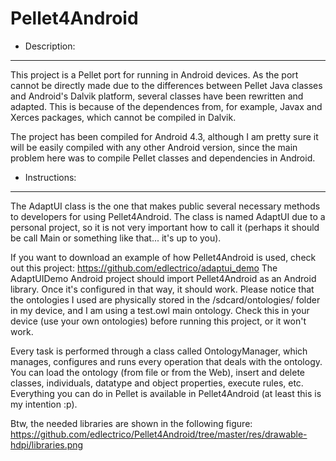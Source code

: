 Pellet4Android
==============

- Description:
-------------
This project is a Pellet port for running in Android devices. As the port cannot be directly made due to the differences between Pellet Java classes and Android's Dalvik platform, several classes have been rewritten and adapted. This is because of the dependences from, for example, Javax and Xerces packages, which cannot be compiled in Dalvik.

The project has been compiled for Android 4.3, although I am pretty sure it will be easily compiled with any other Android version, since the main problem here was to compile Pellet classes and dependencies in Android.

- Instructions:
---------------
The AdaptUI class is the one that makes public several necessary methods to developers for using Pellet4Android. The class is named AdaptUI due to a personal project, so it is
not very important how to call it (perhaps it should be call Main or something like that... it's up to you). 

If you want to download an example of how Pellet4Android is used, check out this project: https://github.com/edlectrico/adaptui_demo
The AdaptUIDemo Android project should import Pellet4Android as an Android library. Once it's configured in that way, it should work. Please notice that the ontologies I used are physically stored in the /sdcard/ontologies/ folder in my device, and I am using a test.owl main ontology. Check this in your device (use your own ontologies) before running this project, or it won't work.

Every task is performed through a class called OntologyManager, which manages, configures and runs every operation that deals with the ontology. You can load the ontology (from file or from the Web), insert and delete classes, individuals, datatype and object properties, execute rules, etc. Everything you can do in Pellet is available in Pellet4Android (at least this is my intention :p).

Btw, the needed libraries are shown in the following figure: https://github.com/edlectrico/Pellet4Android/tree/master/res/drawable-hdpi/libraries.png

